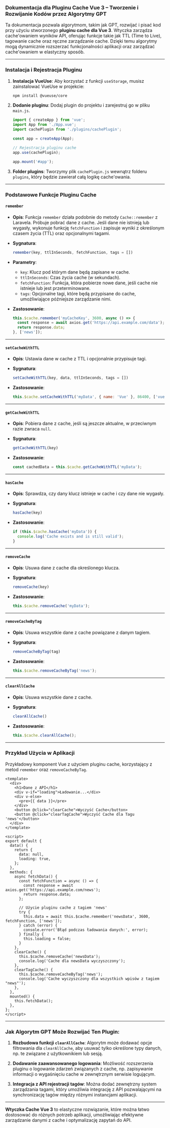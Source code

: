 ### Dokumentacja dla Pluginu Cache Vue 3 – Tworzenie i Rozwijanie Kodów przez Algorytmy GPT

Ta dokumentacja pozwala algorytmom, takim jak GPT, rozwijać i pisać kod przy użyciu stworzonego **pluginu cache dla Vue 3**. Wtyczka zarządza cache'owaniem wyników API, oferując funkcje takie jak TTL (Time to Live), tagowanie cache oraz ręczne zarządzanie cache. Dzięki temu algorytmy mogą dynamicznie rozszerzać funkcjonalności aplikacji oraz zarządzać cache'owaniem w elastyczny sposób.

---

### Instalacja i Rejestracja Pluginu

1. **Instalacja VueUse**:
   Aby korzystać z funkcji `useStorage`, musisz zainstalować VueUse w projekcie:
   ```bash
   npm install @vueuse/core
   ```

2. **Dodanie pluginu**:
   Dodaj plugin do projektu i zarejestruj go w pliku `main.js`.

   ```javascript
   import { createApp } from 'vue';
   import App from './App.vue';
   import cachePlugin from './plugins/cachePlugin';

   const app = createApp(App);

   // Rejestracja pluginu cache
   app.use(cachePlugin);

   app.mount('#app');
   ```

3. **Folder plugins**:
   Tworzymy plik `cachePlugin.js` wewnątrz folderu `plugins`, który będzie zawierał całą logikę cache'owania.

---

### Podstawowe Funkcje Pluginu Cache

#### `remember`

- **Opis**: Funkcja `remember` działa podobnie do metody `Cache::remember` z Laravela. Próbuje pobrać dane z cache. Jeśli dane nie istnieją lub wygasły, wykonuje funkcję `fetchFunction` i zapisuje wyniki z określonym czasem życia (TTL) oraz opcjonalnymi tagami.

- **Sygnatura**:
   ```javascript
   remember(key, ttlInSeconds, fetchFunction, tags = [])
   ```

- **Parametry**:
    - `key`: Klucz pod którym dane będą zapisane w cache.
    - `ttlInSeconds`: Czas życia cache (w sekundach).
    - `fetchFunction`: Funkcja, która pobierze nowe dane, jeśli cache nie istnieje lub jest przeterminowane.
    - `tags`: Opcjonalne tagi, które będą przypisane do cache, umożliwiające późniejsze zarządzanie nimi.

- **Zastosowanie**:
   ```javascript
   this.$cache.remember('myCacheKey', 3600, async () => {
     const response = await axios.get('https://api.example.com/data');
     return response.data;
   }, ['news']);
   ```

---

#### `setCacheWithTTL`

- **Opis**: Ustawia dane w cache z TTL i opcjonalnie przypisuje tagi.

- **Sygnatura**:
   ```javascript
   setCacheWithTTL(key, data, ttlInSeconds, tags = [])
   ```

- **Zastosowanie**:
   ```javascript
   this.$cache.setCacheWithTTL('myData', { name: 'Vue' }, 86400, ['vue', 'data']);
   ```

---

#### `getCacheWithTTL`

- **Opis**: Pobiera dane z cache, jeśli są jeszcze aktualne, w przeciwnym razie zwraca `null`.

- **Sygnatura**:
   ```javascript
   getCacheWithTTL(key)
   ```

- **Zastosowanie**:
   ```javascript
   const cachedData = this.$cache.getCacheWithTTL('myData');
   ```

---

#### `hasCache`

- **Opis**: Sprawdza, czy dany klucz istnieje w cache i czy dane nie wygasły.

- **Sygnatura**:
   ```javascript
   hasCache(key)
   ```

- **Zastosowanie**:
   ```javascript
   if (this.$cache.hasCache('myData')) {
     console.log('Cache exists and is still valid');
   }
   ```

---

#### `removeCache`

- **Opis**: Usuwa dane z cache dla określonego klucza.

- **Sygnatura**:
   ```javascript
   removeCache(key)
   ```

- **Zastosowanie**:
   ```javascript
   this.$cache.removeCache('myData');
   ```

---

#### `removeCacheByTag`

- **Opis**: Usuwa wszystkie dane z cache powiązane z danym tagiem.

- **Sygnatura**:
   ```javascript
   removeCacheByTag(tag)
   ```

- **Zastosowanie**:
   ```javascript
   this.$cache.removeCacheByTag('news');
   ```

---

#### `clearAllCache`

- **Opis**: Usuwa wszystkie dane z cache.

- **Sygnatura**:
   ```javascript
   clearAllCache()
   ```

- **Zastosowanie**:
   ```javascript
   this.$cache.clearAllCache();
   ```

---

### Przykład Użycia w Aplikacji

Przykładowy komponent Vue z użyciem pluginu cache, korzystający z metod `remember` oraz `removeCacheByTag`.

```vue
<template>
  <div>
    <h1>Dane z API</h1>
    <div v-if="loading">Ładowanie...</div>
    <div v-else>
      <pre>{{ data }}</pre>
    </div>
    <button @click="clearCache">Wyczyść Cache</button>
    <button @click="clearTagCache">Wyczyść Cache dla Tagu 'news'</button>
  </div>
</template>

<script>
export default {
  data() {
    return {
      data: null,
      loading: true,
    };
  },
  methods: {
    async fetchData() {
      const fetchFunction = async () => {
        const response = await axios.get('https://api.example.com/news');
        return response.data;
      };

      // Użycie pluginu cache z tagiem 'news'
      try {
        this.data = await this.$cache.remember('newsData', 3600, fetchFunction, ['news']);
      } catch (error) {
        console.error('Błąd podczas ładowania danych:', error);
      } finally {
        this.loading = false;
      }
    },
    clearCache() {
      this.$cache.removeCache('newsData');
      console.log('Cache dla newsData wyczyszczony');
    },
    clearTagCache() {
      this.$cache.removeCacheByTag('news');
      console.log('Cache wyczyszczony dla wszystkich wpisów z tagiem "news"');
    },
  },
  mounted() {
    this.fetchData();
  },
};
</script>
```

---

### Jak Algorytm GPT Może Rozwijać Ten Plugin:

1. **Rozbudowa funkcji `clearAllCache`**:
   Algorytm może dodawać opcje filtrowania dla `clearAllCache`, aby usuwać tylko określone typy danych, np. te związane z użytkownikiem lub sesją.

2. **Dodawanie zaawansowanego logowania**:
   Możliwość rozszerzenia pluginu o logowanie zdarzeń związanych z cache, np. zapisywanie informacji o wygaśnięciu cache w zewnętrznym serwisie logującym.

3. **Integracja z API rejestracji tagów**:
   Można dodać zewnętrzny system zarządzania tagami, który umożliwia integrację z API pozwalającymi na synchronizację tagów między różnymi instancjami aplikacji.

---

**Wtyczka Cache Vue 3** to elastyczne rozwiązanie, które można łatwo dostosować do różnych potrzeb aplikacji, umożliwiając efektywne zarządzanie danymi z cache i optymalizację zapytań do API.

